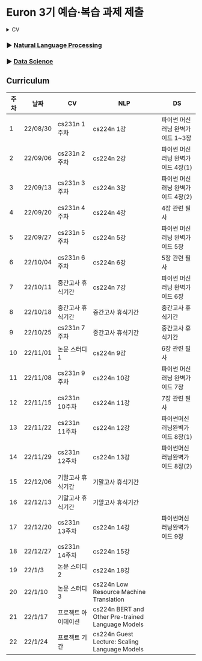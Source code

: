 # Euron 3기 예습·복습 과제 제출

<details>
<summary>CV</summary>
<div markdown="1">

<br />

| 주차 | 내용 | 발표자 | 발표자료 |
| ---- | ---------------- | ------------------------------------ | -------- |
| 15 | cs231n 13강 | 조수빈, 김나은 | [📚]() |



## **Assignment**

### **📍 15주차 예습과제 (~12/19)**

① CS231N 13강을 수강하고, 요약 및 정리한 내용을 깃허브에 업로드

② (선택) 질문 사항이나 공유하고 싶은 내용 `Ewha-Euron/2022-2-Euron-CV` issue에 추가

**예습과제 제출 방법**

> 해당 파일을 master branch에 업로드하신 후 해당 master branch에서 pull request 를 진행해주세요.
>

### **📍 14주차 복습과제 (~12/19)**

- [https://cs231n.github.io/assignments2021/assignment3/](https://cs231n.github.io/assignments2021/assignment3/)의 `Q5: Self-Supervised Learning for Image Classification`
	ⓐ `Self_Supervised_Learning.ipynb` 을 완료하신 후, `.py` 파일로 변환해서 제출해주세요. (모든 cell을 하나의 py 파일에 합쳐주세요)
	  - 파일명: `self_supervised_learning.py`


**복습과제 제출 방법**

> 해당 파일을 Week_15 branch에 업로드하신 후 해당 Week_15 branch에서 pull request 를 진행해주세요.
>
## **Due**

- 15주차 예습과제
- **12월 19일**까지 제출합니다.
- 14주차 복습과제
- **12월 19일**까지 제출합니다.

</div>
</details>


### ▶ [Natural Language Processing](https://github.com/Ewha-Euron/2022-2-Euron-NLP)
### ▶ [Data Science](https://github.com/Ewha-Euron/2022-2-Euron-DS)

## Curriculum

| 주차 | 날짜 | CV | NLP | DS |
|---|---|---|---|---|
|1|22/08/30|cs231n 1주차|cs224n 1강|파이썬 머신러닝 완벽가이드 1~3장|
|2|22/09/06|cs231n 2주차|cs224n 2강|파이썬 머신러닝 완벽가이드 4장(1)|
|3|22/09/13|cs231n 3주차|cs224n 3강|파이썬 머신러닝 완벽가이드 4장(2)|
|4|22/09/20|cs231n 4주차|cs224n 4강|4장 관련 필사|
|5|22/09/27|cs231n 5주차|cs224n 5강|파이썬 머신러닝 완벽가이드 5장|
|6|22/10/04|cs231n 6주차|cs224n 6강|5장 관련 필사|
|7|22/10/11|중간고사 휴식기간|cs224n 7강|파이썬 머신러닝 완벽가이드 6장|
|8|22/10/18|중간고사 휴식기간|중간고사 휴식기간|중간고사 휴식기간|
|9|22/10/25|cs231n 7주차|중간고사 휴식기간|중간고사 휴식기간|
|10|22/11/01|논문 스터디 1|cs224n 9강|6장 관련 필사|
|11|22/11/08|cs231n 9주차|cs224n 10강|파이썬 머신러닝 완벽가이드 7장|
|12|22/11/15|cs231n 10주차|cs224n 11강|7장 관련 필사|
|13|22/11/22|cs231n 11주차|cs224n 12강|파이썬머신러닝완벽가이드 8장(1)
|14|22/11/29|cs231n 12주차|cs224n 13강|파이썬머신러닝완벽가이드 8장(2)
|15|22/12/06|기말고사 휴식기간|기말고사 휴식기간|
|16|22/12/13|기말고사 휴식기간|기말고사 휴식기간|
|17|22/12/20|cs231n 13주차|cs224n 14강|파이썬머신러닝완벽가이드 9장
|18|22/12/27|cs231n 14주차|cs224n 15강||
|19|22/1/3|논문 스터디 2|cs224n 18강||
|20|22/1/10|논문 스터디 3|cs224n Low Resource Machine Translation||
|21|22/1/17|프로젝트 아이데이션|cs224n BERT and Other Pre-trained Language Models||
|22|22/1/24|프로젝트 기간|cs224n Guest Lecture: Scaling Language Models||
